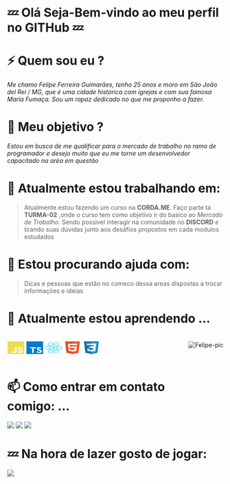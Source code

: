 # :zzz: Olá Seja-Bem-vindo ao meu perfil no GITHub :zzz:
##



<h1> ⚡ Quem sou eu ?</h1>

_Me chamo Felipe Ferreira Guimarães, tenho 25 anos e moro em São João del Rei / MG, que é uma cidade histórica com igrejas e com sua famosa Maria Fumaça.  Sou um rapaz dedicado no que me proponho a fazer._


# 🔮 Meu objetivo ?

 _Estou em busca de me qualificar para o mercado de trabalho no ramo de programador e desejo muito que eu me torne um desenvolvedor capacitado na aréa em questão_



# 🔭 Atualmente estou trabalhando em:

> Atualmente estou fazendo um curso na **CORDA.ME**. Faço parte ta **TURMA-02** ,onde o  curso tem como objetivo ir  do basico ao _Mercado de Trabalho_. Sendo possivel interagir na comunidade no **DISCORD** e tirando suas dúvidas junto aos desáfios propostos em cada modulos estudados 


# 🤔 Estou procurando ajuda com:

> Dicas e pessoas que estão no comeco dessa areas dispostas a trocar informações e ideias 
 
 
 # 🌱 Atualmente estou aprendendo ...
<div style="display: inline_block"><br>
  <img align="center" alt="Felipe-Js" height="30" width="40" src="https://raw.githubusercontent.com/devicons/devicon/master/icons/javascript/javascript-plain.svg">
  <img align="center" alt="Felipe-Ts" height="30" width="40" src="https://raw.githubusercontent.com/devicons/devicon/master/icons/typescript/typescript-plain.svg">
  <img align="center" alt="Felipe-React" height="30" width="40" src="https://raw.githubusercontent.com/devicons/devicon/master/icons/react/react-original.svg">
  <img align="center" alt="Felipe-HTML" height="30" width="40" src="https://raw.githubusercontent.com/devicons/devicon/master/icons/html5/html5-original.svg">
  <img align="center" alt="Felipe-CSS" height="30" width="40" src="https://raw.githubusercontent.com/devicons/devicon/master/icons/css3/css3-original.svg">
 <img align="right" alt="Felipe-pic" height="150" src="https://avatars.githubusercontent.com/u/83465209?v=4width=676&height=676">
</div>

  <br>
  
 # 📫 Como entrar em contato comigo: ...
 
<div> 
  <a href="https://www.youtube.com/channel/UCDO4A1irSoGskphHdNUoLmw" target="_blank"><img src="https://img.shields.io/badge/YouTube-FF0000?style=for-the-badge&logo=youtube&logoColor=white" target="_blank"></a>
  <a href = "mailto:felipefe200@gmail.com"><img src="https://img.shields.io/badge/-Gmail-%23333?style=for-the-badge&logo=gmail&logoColor=white" target="_blank"></a>
  <a href="https://www.linkedin.com/in/felipe-ferreira-691071249" target="_blank"><img src="https://img.shields.io/badge/-LinkedIn-%230077B5?style=for-the-badge&logo=linkedin&logoColor=white" target="_blank"></a>
 
 #  :zzz: Na hora de lazer gosto de jogar:
 
 <a href="https://steamcommunity.com/profiles/76561198130243997/"><img src="https://img.shields.io/badge/Steam-000000?style=for-the-badge&logo=steam&logoColor=white"></a>
 


